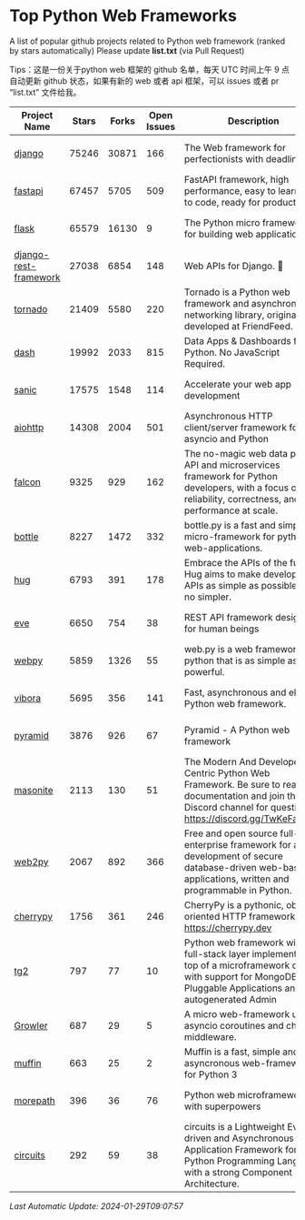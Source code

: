 # Top Python Web Frameworks
A list of popular github projects related to Python web framework (ranked by stars automatically)
Please update **list.txt** (via Pull Request)

Tips：这是一份关于python web 框架的 github 名单，每天 UTC 时间上午 9 点自动更新 github 状态，如果有新的 web 或者 api 框架，可以 issues 或者 pr “list.txt” 文件给我。

| Project Name | Stars | Forks | Open Issues | Description | Last Commit |
| ------------ | ----- | ----- | ----------- | ----------- | ----------- |
| [django](https://github.com/django/django) | 75246 | 30871 | 166 | The Web framework for perfectionists with deadlines. | 2024-01-29 07:44:42 |
| [fastapi](https://github.com/tiangolo/fastapi) | 67457 | 5705 | 509 | FastAPI framework, high performance, easy to learn, fast to code, ready for production | 2024-01-28 18:43:09 |
| [flask](https://github.com/pallets/flask) | 65579 | 16130 | 9 | The Python micro framework for building web applications. | 2024-01-18 20:20:56 |
| [django-rest-framework](https://github.com/encode/django-rest-framework) | 27038 | 6854 | 148 | Web APIs for Django. 🎸 | 2024-01-29 08:30:29 |
| [tornado](https://github.com/tornadoweb/tornado) | 21409 | 5580 | 220 | Tornado is a Python web framework and asynchronous networking library, originally developed at FriendFeed. | 2024-01-12 01:45:58 |
| [dash](https://github.com/plotly/dash) | 19992 | 2033 | 815 | Data Apps & Dashboards for Python. No JavaScript Required. | 2024-01-09 17:54:08 |
| [sanic](https://github.com/sanic-org/sanic) | 17575 | 1548 | 114 |  Accelerate your web app development  | Build fast. Run fast. | 2024-01-01 13:45:07 |
| [aiohttp](https://github.com/aio-libs/aiohttp) | 14308 | 2004 | 501 | Asynchronous HTTP client/server framework for asyncio and Python | 2024-01-29 02:02:13 |
| [falcon](https://github.com/falconry/falcon) | 9325 | 929 | 162 | The no-magic web data plane API and microservices framework for Python developers, with a focus on reliability, correctness, and performance at scale. | 2024-01-16 08:13:02 |
| [bottle](https://github.com/bottlepy/bottle) | 8227 | 1472 | 332 | bottle.py is a fast and simple micro-framework for python web-applications. | 2024-01-03 22:31:48 |
| [hug](https://github.com/hugapi/hug) | 6793 | 391 | 178 | Embrace the APIs of the future. Hug aims to make developing APIs as simple as possible, but no simpler. | 2023-06-30 13:14:01 |
| [eve](https://github.com/pyeve/eve) | 6650 | 754 | 38 | REST API framework designed for human beings | 2023-07-10 07:05:49 |
| [webpy](https://github.com/webpy/webpy) | 5859 | 1326 | 55 | web.py is a web framework for python that is as simple as it is powerful.  | 2024-01-17 06:29:52 |
| [vibora](https://github.com/vibora-io/vibora) | 5695 | 356 | 141 | Fast, asynchronous and elegant Python web framework. | 2019-02-11 10:54:12 |
| [pyramid](https://github.com/Pylons/pyramid) | 3876 | 926 | 67 | Pyramid - A Python web framework | 2024-01-29 06:36:46 |
| [masonite](https://github.com/MasoniteFramework/masonite) | 2113 | 130 | 51 | The Modern And Developer Centric Python Web Framework. Be sure to read the documentation and join the Discord channel for questions: https://discord.gg/TwKeFahmPZ | 2024-01-01 00:25:36 |
| [web2py](https://github.com/web2py/web2py) | 2067 | 892 | 366 | Free and open source full-stack enterprise framework for agile development of secure database-driven web-based applications, written and programmable in Python. | 2024-01-16 04:53:27 |
| [cherrypy](https://github.com/cherrypy/cherrypy) | 1756 | 361 | 246 | CherryPy is a pythonic, object-oriented HTTP framework.      https://cherrypy.dev | 2024-01-05 18:28:32 |
| [tg2](https://github.com/TurboGears/tg2) | 797 | 77 | 10 | Python web framework with full-stack layer implemented on top of a microframework core with support for MongoDB, Pluggable Applications and autogenerated Admin | 2023-05-30 13:59:15 |
| [Growler](https://github.com/pyGrowler/Growler) | 687 | 29 | 5 | A micro web-framework using asyncio coroutines and chained middleware. | 2020-03-08 07:51:41 |
| [muffin](https://github.com/klen/muffin) | 663 | 25 | 2 | Muffin is a fast, simple and asyncronous web-framework for Python 3 | 2023-10-11 08:53:36 |
| [morepath](https://github.com/morepath/morepath) | 396 | 36 | 76 | Python web microframework with superpowers | 2022-05-29 18:09:39 |
| [circuits](https://github.com/circuits/circuits) | 292 | 59 | 38 | circuits is a Lightweight Event driven and Asynchronous Application Framework for the Python Programming Language with a strong Component Architecture. | 2023-02-07 19:39:20 |

*Last Automatic Update: 2024-01-29T09:07:57*